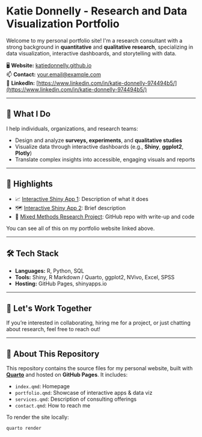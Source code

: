 # Katie Donnelly - Research and Data Visualization Portfolio

Welcome to my personal portfolio site! I'm a research consultant with a strong background in **quantitative** and **qualitative research**, specializing in data visualization, interactive dashboards, and storytelling with data.

🖥️ **Website:** [katiedonnelly.github.io](https://katiedonnelly.github.io)  
📫 **Contact:** your.email@example.com  
🔗 **LinkedIn:** [https://www.linkedin.com/in/katie-donnelly-974494b5/](https://www.linkedin.com/in/katie-donnelly-974494b5/)

---

## 🧠 What I Do

I help individuals, organizations, and research teams:

- Design and analyze **surveys, experiments**, and **qualitative studies**
- Visualize data through interactive dashboards (e.g., **Shiny**, **ggplot2**, **Plotly**)
- Translate complex insights into accessible, engaging visuals and reports

---

## 💼 Highlights

- 📈 [Interactive Shiny App 1](https://yourname.shinyapps.io/app1): Description of what it does  
- 🗺️ [Interactive Shiny App 2](https://yourname.shinyapps.io/app2): Brief description  
- 📄 [Mixed Methods Research Project](https://github.com/yourname/project): GitHub repo with write-up and code

You can see all of this on my portfolio website linked above.

---

## 🛠️ Tech Stack

- **Languages:** R, Python, SQL
- **Tools:** Shiny, R Markdown / Quarto, ggplot2, NVivo, Excel, SPSS
- **Hosting:** GitHub Pages, shinyapps.io

---
## 🚀 Let's Work Together

If you’re interested in collaborating, hiring me for a project, or just chatting about research, feel free to reach out! 

---
## 🧾 About This Repository

This repository contains the source files for my personal website, built with **[Quarto](https://quarto.org/)** and hosted on **GitHub Pages**. It includes:

- `index.qmd`: Homepage
- `portfolio.qmd`: Showcase of interactive apps & data viz
- `services.qmd`: Description of consulting offerings
- `contact.qmd`: How to reach me

To render the site locally:
```bash
quarto render
